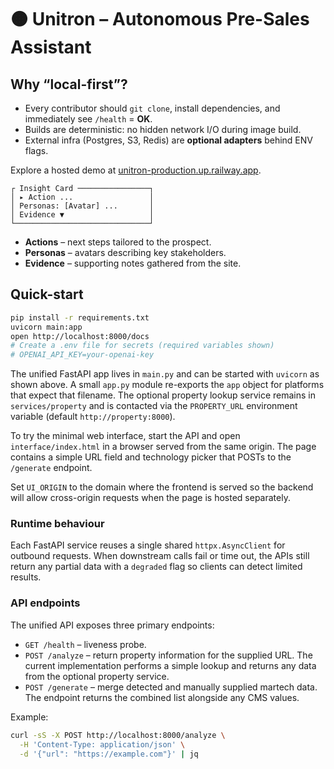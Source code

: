 # 🟠 Unitron – Autonomous Pre-Sales Assistant

## Why “local-first”?
* Every contributor should `git clone`, install dependencies, and immediately see `/health` = **OK**.
* Builds are deterministic: no hidden network I/O during image build.
* External infra (Postgres, S3, Redis) are **optional adapters** behind ENV flags.

Explore a hosted demo at [unitron-production.up.railway.app](https://unitron-production.up.railway.app).

```
┌ Insight Card ────────────────┐
│ ▸ Action ...                 │
│ Personas: [Avatar] ...       │
│ Evidence ▼                   │
└──────────────────────────────┘
```

* **Actions** – next steps tailored to the prospect.
* **Personas** – avatars describing key stakeholders.
* **Evidence** – supporting notes gathered from the site.

## Quick-start
```bash
pip install -r requirements.txt
uvicorn main:app
open http://localhost:8000/docs
# Create a .env file for secrets (required variables shown)
# OPENAI_API_KEY=your-openai-key
```

The unified FastAPI app lives in `main.py` and can be started with `uvicorn`
as shown above.  A small `app.py` module re-exports the `app` object for
platforms that expect that filename.  The optional property lookup service
remains in `services/property` and is contacted via the `PROPERTY_URL`
environment variable (default `http://property:8000`).

To try the minimal web interface, start the API and open `interface/index.html`
in a browser served from the same origin. The page contains a simple URL field
and technology picker that POSTs to the `/generate` endpoint.

Set `UI_ORIGIN` to the domain where the frontend is served so the backend will
allow cross-origin requests when the page is hosted separately.

### Runtime behaviour

Each FastAPI service reuses a single shared `httpx.AsyncClient` for outbound
requests. When downstream calls fail or time out, the APIs still return any
partial data with a `degraded` flag so clients can detect limited results.

### API endpoints
The unified API exposes three primary endpoints:

* `GET /health` – liveness probe.
* `POST /analyze` – return property information for the supplied URL. The current implementation performs a simple lookup and returns any data from the optional property service.
* `POST /generate` – merge detected and manually supplied martech data. The endpoint returns the combined list alongside any CMS values.

Example:
```bash
curl -sS -X POST http://localhost:8000/analyze \
  -H 'Content-Type: application/json' \
  -d '{"url": "https://example.com"}' | jq
```
